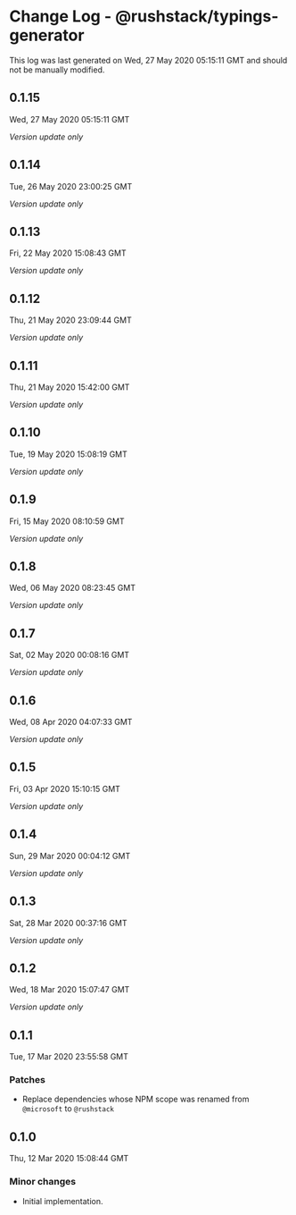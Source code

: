 # Change Log - @rushstack/typings-generator

This log was last generated on Wed, 27 May 2020 05:15:11 GMT and should not be manually modified.

## 0.1.15
Wed, 27 May 2020 05:15:11 GMT

*Version update only*

## 0.1.14
Tue, 26 May 2020 23:00:25 GMT

*Version update only*

## 0.1.13
Fri, 22 May 2020 15:08:43 GMT

*Version update only*

## 0.1.12
Thu, 21 May 2020 23:09:44 GMT

*Version update only*

## 0.1.11
Thu, 21 May 2020 15:42:00 GMT

*Version update only*

## 0.1.10
Tue, 19 May 2020 15:08:19 GMT

*Version update only*

## 0.1.9
Fri, 15 May 2020 08:10:59 GMT

*Version update only*

## 0.1.8
Wed, 06 May 2020 08:23:45 GMT

*Version update only*

## 0.1.7
Sat, 02 May 2020 00:08:16 GMT

*Version update only*

## 0.1.6
Wed, 08 Apr 2020 04:07:33 GMT

*Version update only*

## 0.1.5
Fri, 03 Apr 2020 15:10:15 GMT

*Version update only*

## 0.1.4
Sun, 29 Mar 2020 00:04:12 GMT

*Version update only*

## 0.1.3
Sat, 28 Mar 2020 00:37:16 GMT

*Version update only*

## 0.1.2
Wed, 18 Mar 2020 15:07:47 GMT

*Version update only*

## 0.1.1
Tue, 17 Mar 2020 23:55:58 GMT

### Patches

- Replace dependencies whose NPM scope was renamed from `@microsoft` to `@rushstack`

## 0.1.0
Thu, 12 Mar 2020 15:08:44 GMT

### Minor changes

- Initial implementation.

